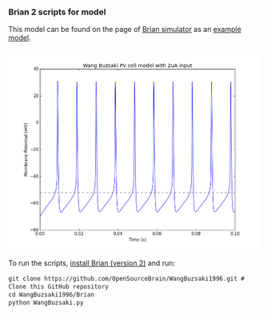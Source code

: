 ### Brian 2 scripts for model

This model can be found on the page of [Brian simulator](http://briansimulator.org/) as an [example model](http://www.briansimulator.org/docs/examples-frompapers_Wang_Buszaki_1996.html).

![](https://raw.githubusercontent.com/OpenSourceBrain/WangBuzsaki1996/master/Brian/wangbuzsaki.png)

To run the scripts, [install Brian (version 2)](http://brian.readthedocs.org/en/latest/installation.html) and run:

    git clone https://github.com/OpenSourceBrain/WangBuzsaki1996.git # Clone this GitHub repository
    cd WangBuzsaki1996/Brian
    python WangBuzsaki.py
